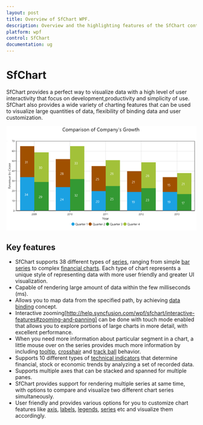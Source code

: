 ```yaml
---
layout: post
title: Overview of SfChart WPF.
description: Overview and the highlighting features of the SfChart control.
platform: wpf
control: SfChart
documentation: ug
---
```


# SfChart

SfChart provides a perfect way to visualize data with a high level of user interactivity that focus on development,productivity and simplicity of use. SfChart also provides a wide variety of charting features that can be used to visualize large quantities of data, flexibility of binding data and user customization. 

![](Overview_images/Overview_img1.png)
    


## Key features

* SfChart supports 38 different types of [series](http://help.syncfusion.com/wpf/sfchart/series), ranging from simple [bar series](http://help.syncfusion.com/wpf/sfchart/series#column-and-bar-charts) to complex [financial charts](http://help.syncfusion.com/wpf/sfchart/series#financial-charts). Each type of chart represents a unique style of representing data with more user friendly and greater UI visualization.
* Capable of rendering large amount of data within the few milliseconds (ms). 
* Allows you to map data from the specified path, by achieving [data binding](http://help.syncfusion.com/wpf/sfchart/databinding) concept.
* Interactive zooming[http://help.syncfusion.com/wpf/sfchart/interactive-features#zooming-and-panning] can be done with touch mode enabled that allows you to explore portions of large charts in more detail, with excellent performance.
* When you need more information about particular segment in a chart, a little mouse over on the series provides much more information by including [tooltip](http://help.syncfusion.com/wpf/sfchart/interactive-features#tooltip), [crosshair](http://help.syncfusion.com/wpf/sfchart/interactive-features#crosshair) and [track ball](http://help.syncfusion.com/wpf/sfchart/interactive-features#trackball) behavior.
* Supports 10 different types of [technical indicators](http://help.syncfusion.com/wpf/sfchart/technical-indicators) that determine financial, stock or economic trends by analyzing a set of recorded data. 
* Supports multiple axes that can be stacked and spanned for multiple panes.
* SfChart provides support for rendering multiple series at same time, with options to compare and visualize two different chart series simultaneously.
* User friendly and provides various options for you to customize chart features like [axis](http://help.syncfusion.com/wpf/sfchart/axis), [labels](http://help.syncfusion.com/wpf/sfchart/adornments), [legends](http://help.syncfusion.com/wpf/sfchart/legend), [series](http://help.syncfusion.com/wpf/sfchart/series) etc and visualize them accordingly. 


